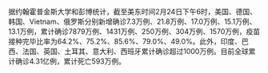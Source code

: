 据约翰霍普金斯大学和彭博统计，截至美东时间2月24日下午6时，美国、德国、韩国、Vietnam、俄罗斯分别新增确诊7.3万例、21.8万例、17.0万例、15.1万例、13.1万例，累计确诊7879万例、1431万例、250万例、304万例、1570万例，疫苗接种完毕比率为64.2%、75.2%、85.6%、79.0%、49.0%。此外，印度、巴西、法国、英国、土耳其、意大利、西班牙累计确诊超过1000万例。目前全球累计确诊4.31亿例，累计死亡593万例。